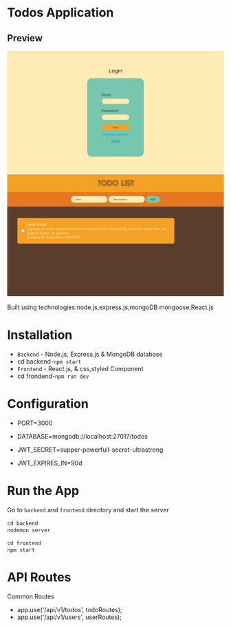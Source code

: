 # Todos Application

## Preview

<img src="image/Screenshot 2024-04-22 164636.png" />
<img src="image/Screenshot 2024-04-22 164822.png" />

Built using technologies:node.js,express.js,mongoDB mongoose,React.js

<!-- ahead of main parts -->

# Installation

- `Backend` - Node.js, Express.js & MongoDB database
- cd backend-`npm start`
- `Frontend` - React.js, & css,styled Component
- cd frondend-`npm run dev`

<!-- environment-->

# Configuration

- PORT=3000
- DATABASE=mongodb://localhost:27017/todos

- JWT_SECRET=supper-powerfull-secret-ultrastrong
- JWT_EXPIRES_IN=90d

# Run the App

Go to `backend` and `frontend` directory and start the server

```
cd backend
nodemon server
```

```
cd frontend
npm start
```

# API Routes

Common Routes

- app.use('/api/v1/todos', todoRoutes);
- app.use('/api/v1/users', userRoutes);
